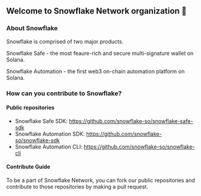 ## Welcome to Snowflake Network organization 👋

<!--

**Here are some ideas to get you started:**

🙋‍♀️ A short introduction - what is your organization all about?
🌈 Contribution guidelines - how can the community get involved?
👩‍💻 Useful resources - where can the community find your docs? Is there anything else the community should know?
🍿 Fun facts - what does your team eat for breakfast?
🧙 Remember, you can do mighty things with the power of [Markdown](https://docs.github.com/github/writing-on-github/getting-started-with-writing-and-formatting-on-github/basic-writing-and-formatting-syntax)
-->


### About Snowflake 

Snowflake is comprised of two major products.

Snowflake Safe - the most feaure-rich and secure multi-signature wallet on Solana.

Snowflake Automation - the first web3 on-chain automation platform on Solana.

### How can you contribute to Snowflake?
#### Public repositories
- Snowflake Safe SDK: https://github.com/snowflake-so/snowflake-safe-sdk
- Snowflake Automation SDK: https://github.com/snowflake-so/snowflake-sdk
- Snowflake Automation CLI: https://github.com/snowflake-so/snowflake-cli
#### Contribute Guide
To be a part of Snowflake Network, you can fork our public repositories and contribute to those repositories by making a pull request. 

